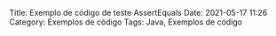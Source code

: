 Title: Exemplo de código de teste AssertEquals
Date: 2021-05-17 11:26
Category: Exemplos de código
Tags: Java, Exemplos de código

<script src="https://gist.github.com/lucaseduardo101/badc9d72ad67b2df157fde484656c908.js"></script>